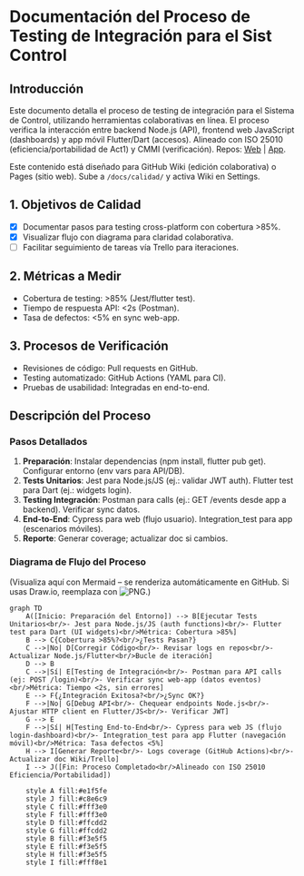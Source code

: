 # Documentación del Proceso de Testing de Integración para el Sist Control 

## Introducción
Este documento detalla el proceso de testing de integración para el Sistema de Control, utilizando herramientas colaborativas en línea. El proceso verifica la interacción entre backend Node.js (API), frontend web JavaScript (dashboards) y app móvil Flutter/Dart (accesos). Alineado con ISO 25010 (eficiencia/portabilidad de Act1) y CMMI (verificación). Repos: [Web](https://github.com/SERGIOG333/SIST_CONTROL_V2) | [App](https://github.com/SERGIOG333/APP_MOVIL_SIST_CONTROL).

Este contenido está diseñado para GitHub Wiki (edición colaborativa) o Pages (sitio web). Sube a `/docs/calidad/` y activa Wiki en Settings.

## 1. Objetivos de Calidad 
- [x] Documentar pasos para testing cross-platform con cobertura >85%.
- [x] Visualizar flujo con diagrama para claridad colaborativa.
- [ ] Facilitar seguimiento de tareas vía Trello para iteraciones.

## 2. Métricas a Medir
- Cobertura de testing: >85% (Jest/flutter test).
- Tiempo de respuesta API: <2s (Postman).
- Tasa de defectos: <5% en sync web-app.

## 3. Procesos de Verificación
- Revisiones de código: Pull requests en GitHub.
- Testing automatizado: GitHub Actions (YAML para CI).
- Pruebas de usabilidad: Integradas en end-to-end.

## Descripción del Proceso
### Pasos Detallados
1. **Preparación**: Instalar dependencias (npm install, flutter pub get). Configurar entorno (env vars para API/DB).
2. **Tests Unitarios**: Jest para Node.js/JS (ej.: validar JWT auth). Flutter test para Dart (ej.: widgets login).
3. **Testing Integración**: Postman para calls (ej.: GET /events desde app a backend). Verificar sync datos.
4. **End-to-End**: Cypress para web (flujo usuario). Integration_test para app (escenarios móviles).
5. **Reporte**: Generar coverage; actualizar doc si cambios.

### Diagrama de Flujo del Proceso
(Visualiza aquí con Mermaid – se renderiza automáticamente en GitHub. Si usas Draw.io, reemplaza con ![PNG](images/flujo-testing-integracion.png).)

```mermaid
graph TD
    A([Inicio: Preparación del Entorno]) --> B[Ejecutar Tests Unitarios<br/>- Jest para Node.js/JS (auth functions)<br/>- Flutter test para Dart (UI widgets)<br/>Métrica: Cobertura >85%]
    B --> C{Cobertura >85%?<br/>¿Tests Pasan?}
    C -->|No| D[Corregir Código<br/>- Revisar logs en repos<br/>- Actualizar Node.js/Flutter<br/>Bucle de iteración]
    D --> B
    C -->|Sí| E[Testing de Integración<br/>- Postman para API calls (ej: POST /login)<br/>- Verificar sync web-app (datos eventos)<br/>Métrica: Tiempo <2s, sin errores]
    E --> F{¿Integración Exitosa?<br/>¿Sync OK?}
    F -->|No| G[Debug API<br/>- Chequear endpoints Node.js<br/>- Ajustar HTTP client en Flutter/JS<br/>- Verificar JWT]
    G --> E
    F -->|Sí| H[Testing End-to-End<br/>- Cypress para web JS (flujo login-dashboard)<br/>- Integration_test para app Flutter (navegación móvil)<br/>Métrica: Tasa defectos <5%]
    H --> I[Generar Reporte<br/>- Logs coverage (GitHub Actions)<br/>- Actualizar doc Wiki/Trello]
    I --> J([Fin: Proceso Completado<br/>Alineado con ISO 25010 Eficiencia/Portabilidad])
    
    style A fill:#e1f5fe
    style J fill:#c8e6c9
    style C fill:#fff3e0
    style F fill:#fff3e0
    style D fill:#ffcdd2
    style G fill:#ffcdd2
    style B fill:#f3e5f5
    style E fill:#f3e5f5
    style H fill:#f3e5f5
    style I fill:#fff8e1